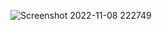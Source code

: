 ![Screenshot 2022-11-08 222749](https://user-images.githubusercontent.com/82725681/200628484-707b5407-0dc8-40cd-9654-c05d24b4db58.png)
